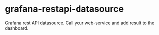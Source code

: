 # grafana-restapi-datasource
Grafana rest API datasource. Call your web-service and add result to the dashboard.

